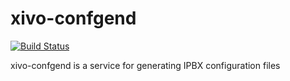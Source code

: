 xivo-confgend
=============
[![Build Status](https://travis-ci.org/xivo-pbx/xivo-confgend.png?branch=master)](https://travis-ci.org/xivo-pbx/xivo-confgend)

xivo-confgend is a service for generating IPBX configuration files
